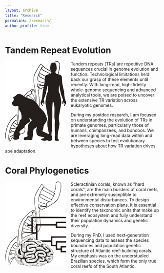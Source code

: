 ```yaml
---
layout: archive
title: "Research"
permalink: /research/
author_profile: true
---
```


# **Tandem Repeat Evolution**  

<div style="float: left; margin-right: 15px; margin-bottom: 10px;">
  <img src="https://raw.githubusercontent.com/caroladam/caroladam.github.io/master/_pages/images/human_chimp_dna.png" alt="human_chimp" style="width: 200px;">
</div>
    
Tandem repeats (TRs) are repetitive DNA sequences crucial in genome evolution and function.
Technological limitations held back our grasp of these elements until recently. With long-read, high-fidelity whole-genome sequencing and advanced analytical tools, we are poised to uncover the extensive TR variation across eukaryotic genomes.
    
During my postdoc research, I am focused on understanding the evolution of TRs in primate genomes, particularly those of humans, chimpanzees, and bonobos.
We are leveraging long-read data within and between species to test evolutionary hypotheses about how TR variation drives ape adaptation.

# **Coral Phylogenetics**  

<div style="float: left; margin-right: 15px; margin-bottom: 10px;">
  <img src="https://raw.githubusercontent.com/caroladam/caroladam.github.io/master/_pages/images/coral_dna.png" alt="coral_dna" style="width: 200px;">
</div>

Scleractinian corals, known as "hard corals", are the main builders of coral reefs, and are extremely susceptible to environmental disturbances. To design effective conservation plans, it is essential to identify the taxonomic units that make up the reef
ecosystem and fully understand their population dynamics and genetic diversity.

During my PhD, I used next-generation sequencing data to assess the species boundaries and population genetic structure of Atlantic reef-building corals. 
My emphasis was on the understudied Brazilian species, which form the only true coral reefs of the South Atlantic. 
